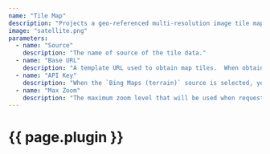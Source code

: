 ```yaml
---
name: "Tile Map"
description: "Projects a geo-referenced multi-resolution image tile map into the scene.  Map tiles can be obtained from [Bing Maps](https://www.bing.com/mapspreview) or any [WMTS Tile Service](http://www.opengeospatial.org/standards/wmts).  Pre-defined services that access [Stamen Design](http://maps.stamen.com/) (terrain, watercolor, and toner) are provided.  Custom or local WMTS map servers can also be specified.  Map data is cached to disk which enables some limited use completely offline."
image: "satellite.png"
parameters:
  - name: "Source"
    description: "The name of source of the tile data."
  - name: "Base URL"
    description: "A template URL used to obtain map tiles.  When obtaining map tiles, parameters labeled `{level}`, `{x}`, and `{y}` in the URL will be replaced with appropriate values.  For example, `http://tile.stamen.com/terrain/{level}/{x}/{y}.png` is appropriate for retrieving terrain tiles from Stamen Design."
  - name: "API Key"
    description: "When the `Bing Maps (terrain)` source is selected, you must enter a Bing Maps access key here and click the `Save` button in order for tiles to be available.  You can get a Bing Maps Key from the [Microsoft Developer Network](https://msdn.microsoft.com/en-us/library/ff428642.aspx)."
  - name: "Max Zoom"
    description: "The maximum zoom level that will be used when requesting tiles."
---
```


# {{ page.plugin }}
